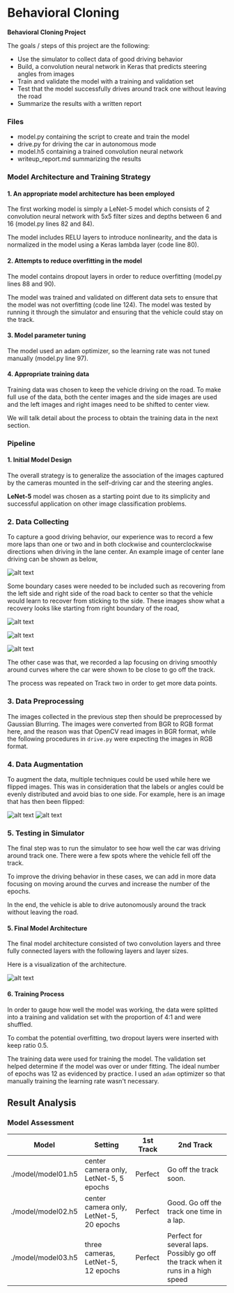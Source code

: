 # **Behavioral Cloning**

**Behavioral Cloning Project**

The goals / steps of this project are the following:
* Use the simulator to collect data of good driving behavior
* Build, a convolution neural network in Keras that predicts steering angles from images
* Train and validate the model with a training and validation set
* Test that the model successfully drives around track one without leaving the road
* Summarize the results with a written report


[//]: # (Image References)

[image1]: ./writeup/model_architecture/lenet.png "LeNet-5 Model Visualization"
[image2]: ./writeup/center_lane/center_2017_08_03_11_27_02_625.jpg "Centel Raw"
[image3]: ./writeup/recovery/center_2017_08_04_18_06_51_725.jpg "Recovery 1"
[image4]: ./writeup/recovery/center_2017_08_04_18_06_54_359.jpg "Recovery 2"
[image5]: ./writeup/recovery/center_2017_08_04_18_06_57_272.jpg "Recovery 3"
[image6]: ./writeup/flip/original.jpg "Normal Image"
[image7]: ./writeup/flip/flipped.jpg "Flipped Image"

### Files

* model.py containing the script to create and train the model
* drive.py for driving the car in autonomous mode
* model.h5 containing a trained convolution neural network
* writeup_report.md summarizing the results

### Model Architecture and Training Strategy

#### 1. An appropriate model architecture has been employed

The first working model is simply a LeNet-5 model which consists of 2 convolution neural network with 5x5 filter sizes and depths between 6 and 16 (model.py lines 82 and 84).

The model includes RELU layers to introduce nonlinearity, and the data is normalized in the model using a Keras lambda layer (code line 80).

#### 2. Attempts to reduce overfitting in the model

The model contains dropout layers in order to reduce overfitting (model.py lines 88 and 90).

The model was trained and validated on different data sets to ensure that the model was not overfitting (code line 124). The model was tested by running it through the simulator and ensuring that the vehicle could stay on the track.

#### 3. Model parameter tuning

The model used an adam optimizer, so the learning rate was not tuned manually (model.py line 97).

#### 4. Appropriate training data

Training data was chosen to keep the vehicle driving on the road. To make full use of the data, both the center images and the side images are used and the left images and right images need to be shifted to center view.

We will talk detail about the process to obtain the training data in the next section.

### Pipeline

#### 1. Initial Model Design

The overall strategy is to generalize the association of the images captured by the cameras mounted in the self-driving car and the steering angles.

**LeNet-5** model was chosen as a starting point due to its simplicity and successful application on other image classification problems.

### 2. Data Collecting

To capture a good driving behavior, our experience was to record a few more laps than one or two and in both clockwise and counterclockwise directions when driving in the lane center. An example image of center lane driving can be shown as below,

![alt text][image2]

Some boundary cases were needed to be included such as recovering from the left side and right side of the road back to center so that the vehicle would learn to recover from sticking to the side. These images show what a recovery looks like starting from right boundary of the road,

![alt text][image3]

![alt text][image4]

![alt text][image5]

The other case was that, we recorded a lap focusing on driving smoothly around curves where the car were shown to be close to go off the track.

The process was repeated on Track two in order to get more data points.

### 3. Data Preprocessing

The images collected in the previous step then should be preprocessed by Gaussian Blurring. The images were converted from BGR to RGB format here, and the reason was that OpenCV read images in BGR format, while the following procedures in `drive.py` were expecting the images in RGB format.

### 4. Data Augmentation

To augment the data, multiple techniques could be used while here we flipped images. This was in consideration that the labels or angles could be evenly distributed and avoid bias to one side. For example, here is an image that has then been flipped:

![alt text][image6]
![alt text][image7]

### 5. Testing in Simulator

The final step was to run the simulator to see how well the car was driving around track one. There were a few spots where the vehicle fell off the track.

To improve the driving behavior in these cases, we can add in more data focusing on moving around the curves and increase the number of the epochs.

In the end, the vehicle is able to drive autonomously around the track without leaving the road.

#### 5. Final Model Architecture

The final model architecture consisted of two convolution layers and three fully connected layers with the following layers and layer sizes.

Here is a visualization of the architecture.

![alt text][image1]

#### 6. Training Process

In order to gauge how well the model was working, the data were splitted into a training and validation set with the proportion of 4:1 and were shuffled.

To combat the potential overfitting, two dropout layers were inserted with keep ratio 0.5.

The training data were used for training the model. The validation set helped determine if the model was over or under fitting. The ideal number of epochs was 12 as evidenced by practice. I used an `adam` optimizer so that manually training the learning rate wasn't necessary.

## Result Analysis

### Model Assessment

|       Model        |                Setting                  |   1st Track   |         2nd Track       |
|--------------------|-----------------------------------------|---------------|-------------------------|
| ./model/model01.h5 | center camera only, LetNet-5, 5 epochs  |    Perfect    | Go off the track soon.  |
| ./model/model02.h5 | center camera only, LetNet-5, 20 epochs |    Perfect    | Good. Go off the track one time in a lap. |
| ./model/model03.h5 | three cameras, LetNet-5, 12 epochs      |    Perfect    | Perfect for several laps. Possibly go off the track when it runs in a high speed |
